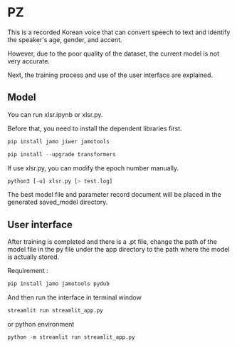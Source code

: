# PZ
This is a recorded Korean voice that can convert speech to text and identify the speaker's age, gender, and accent.

However, due to the poor quality of the dataset, the current model is not very accurate.

Next, the training process and use of the user interface are explained.


## Model

You can run xlsr.ipynb or xlsr.py.

Before that, you need to install the dependent libraries first.

```python
pip install jamo jiwer jamotools
```

```python
pip install --upgrade transformers
```

If use xlsr.py, you can modify the epoch number manually.

```python
python3 [-u] xlsr.py [> test.log]
```

The best model file and parameter record document will be placed in the generated saved_model directory.

## User interface

After training is completed and there is a .pt file, change the path of the model file in the py file under the app directory to the path where the model is actually stored.

Requirement : 

```python
pip install jamo jamotools pydub
```

And then run the interface in terminal window

```bash
streamlit run streamlit_app.py
```

or python environment

```python
python -m streamlit run streamlit_app.py
```
